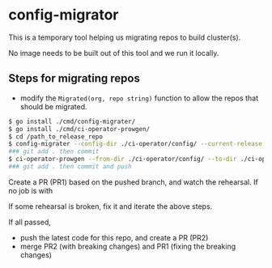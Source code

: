 # config-migrator

This is a temporary tool helping us migrating repos to build cluster(s).

No image needs to be built out of this tool and we run it locally.

## Steps for migrating repos

* modify the `Migrated(org, repo string)` function to allow the repos that should be migrated.

```bash
$ go install ./cmd/config-migrater/
$ go install ./cmd/ci-operator-prowgen/
$ cd /path_to_release_repo
$ config-migrater --config-dir ./ci-operator/config/ --current-release unused --future-release unused --confirm
### git add . then commit
$ ci-operator-prowgen --from-dir ./ci-operator/config/ --to-dir ./ci-operator/jobs/
### git add . then commit and push

```

Create a PR (PR1) based on the pushed branch, and watch the rehearsal.
If no job is with

If some rehearsal is broken, fix it and iterate the above steps.

If all passed,

* push the latest code for this repo, and create a PR (PR2)
* merge PR2 (with breaking changes) and PR1 (fixing the breaking changes)

